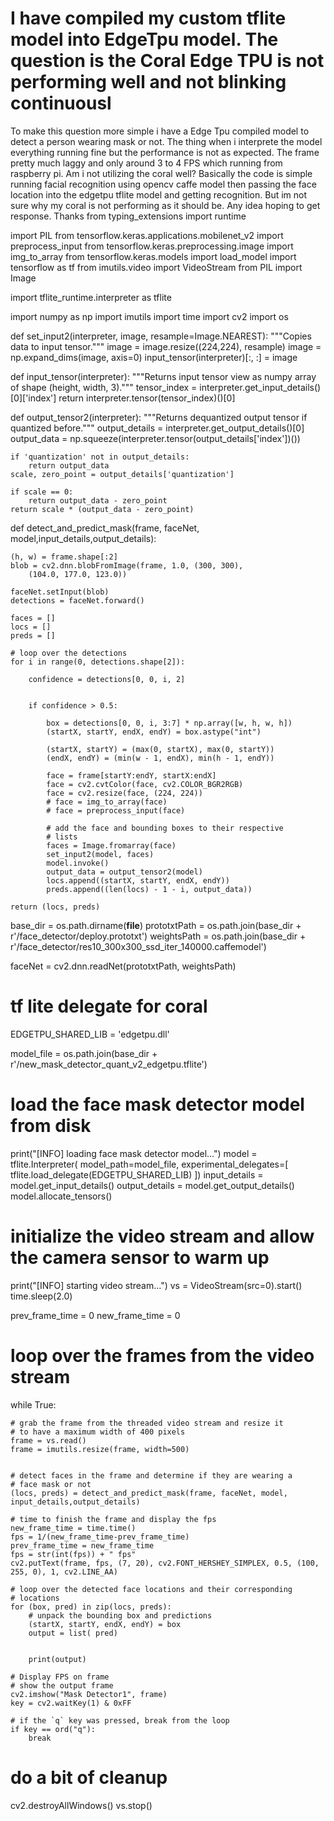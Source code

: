 
# I have compiled my custom tflite model into EdgeTpu model. The question is the Coral Edge TPU is not performing well and not blinking continuousl

To make this question more simple i have a Edge Tpu compiled model to detect a person wearing mask or not. The thing when i interprete the model everything running fine but the performance is not as expected. The frame pretty much laggy and only around 3 to 4 FPS which running from raspberry pi. Am i not utilizing the coral well? Basically the code is simple running facial recognition using opencv caffe model then passing the face location into the edgetpu tflite model and getting recognition. But im not sure why my coral is not performing as it should be. Any idea hoping to get response. Thanks
from typing_extensions import runtime

import PIL
from tensorflow.keras.applications.mobilenet_v2 import preprocess_input
from tensorflow.keras.preprocessing.image import img_to_array
from tensorflow.keras.models import load_model
import tensorflow as tf
from imutils.video import VideoStream
from PIL import Image


import tflite_runtime.interpreter as tflite


import numpy as np
import imutils
import time
import cv2
import os

def set_input2(interpreter, image, resample=Image.NEAREST):
    """Copies data to input tensor."""
    image = image.resize((224,224), resample)
    image = np.expand_dims(image, axis=0)
    input_tensor(interpreter)[:, :] = image    

def input_tensor(interpreter):
    """Returns input tensor view as numpy array of shape (height, width, 3)."""
    tensor_index = interpreter.get_input_details()[0]['index']
    return interpreter.tensor(tensor_index)()[0]

def output_tensor2(interpreter):
    """Returns dequantized output tensor if quantized before."""
    output_details = interpreter.get_output_details()[0]
    output_data = np.squeeze(interpreter.tensor(output_details['index'])())
        
    if 'quantization' not in output_details:
        return output_data
    scale, zero_point = output_details['quantization']
   
    if scale == 0:
        return output_data - zero_point
    return scale * (output_data - zero_point)

def detect_and_predict_mask(frame, faceNet, model,input_details,output_details):

    (h, w) = frame.shape[:2]
    blob = cv2.dnn.blobFromImage(frame, 1.0, (300, 300),
        (104.0, 177.0, 123.0))

    faceNet.setInput(blob)
    detections = faceNet.forward()

    faces = []
    locs = []
    preds = []

    # loop over the detections
    for i in range(0, detections.shape[2]):

        confidence = detections[0, 0, i, 2]


        if confidence > 0.5:
    
            box = detections[0, 0, i, 3:7] * np.array([w, h, w, h])
            (startX, startY, endX, endY) = box.astype("int")

            (startX, startY) = (max(0, startX), max(0, startY))
            (endX, endY) = (min(w - 1, endX), min(h - 1, endY))

            face = frame[startY:endY, startX:endX]
            face = cv2.cvtColor(face, cv2.COLOR_BGR2RGB)
            face = cv2.resize(face, (224, 224))
            # face = img_to_array(face)
            # face = preprocess_input(face)

            # add the face and bounding boxes to their respective
            # lists
            faces = Image.fromarray(face)
            set_input2(model, faces)
            model.invoke()
            output_data = output_tensor2(model)
            locs.append((startX, startY, endX, endY))
            preds.append((len(locs) - 1 - i, output_data))
            
    return (locs, preds)

base_dir = os.path.dirname(__file__)
prototxtPath = os.path.join(base_dir + r'/face_detector/deploy.prototxt')
weightsPath = os.path.join(base_dir + r'/face_detector/res10_300x300_ssd_iter_140000.caffemodel')

faceNet = cv2.dnn.readNet(prototxtPath, weightsPath)

# tf lite delegate for coral
EDGETPU_SHARED_LIB = 'edgetpu.dll'

model_file = os.path.join(base_dir + r'/new_mask_detector_quant_v2_edgetpu.tflite')
# load the face mask detector model from disk
print("[INFO] loading face mask detector model...")
model = tflite.Interpreter(
      model_path=model_file,
      experimental_delegates=[
          tflite.load_delegate(EDGETPU_SHARED_LIB)
      ])
input_details = model.get_input_details()
output_details = model.get_output_details()
model.allocate_tensors()

# initialize the video stream and allow the camera sensor to warm up
print("[INFO] starting video stream...")
vs = VideoStream(src=0).start()
time.sleep(2.0)

prev_frame_time = 0
new_frame_time = 0

# loop over the frames from the video stream
while True:

    # grab the frame from the threaded video stream and resize it
    # to have a maximum width of 400 pixels
    frame = vs.read()
    frame = imutils.resize(frame, width=500)


    # detect faces in the frame and determine if they are wearing a
    # face mask or not
    (locs, preds) = detect_and_predict_mask(frame, faceNet, model, input_details,output_details)

    # time to finish the frame and display the fps
    new_frame_time = time.time()
    fps = 1/(new_frame_time-prev_frame_time)
    prev_frame_time = new_frame_time
    fps = str(int(fps)) + " fps"
    cv2.putText(frame, fps, (7, 20), cv2.FONT_HERSHEY_SIMPLEX, 0.5, (100, 255, 0), 1, cv2.LINE_AA)

    # loop over the detected face locations and their corresponding
    # locations
    for (box, pred) in zip(locs, preds):
        # unpack the bounding box and predictions
        (startX, startY, endX, endY) = box
        output = list( pred)
        

        print(output)

    # Display FPS on frame  
    # show the output frame
    cv2.imshow("Mask Detector1", frame)
    key = cv2.waitKey(1) & 0xFF

    # if the `q` key was pressed, break from the loop
    if key == ord("q"):
        break

# do a bit of cleanup
cv2.destroyAllWindows()
vs.stop()





        